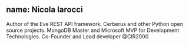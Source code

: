 name: Nicola Iarocci
---
Author of the Eve REST API framework, Cerberus and other Python open source projects. MongoDB Master and Microsoft MVP for Development Technologies. Co-Founder and Lead developer @CIR2000